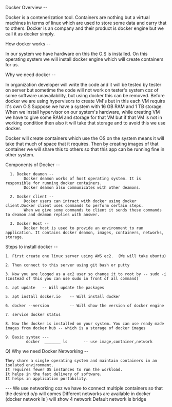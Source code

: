 Docker Overview --

  Docker is a contenerization tool. Containers are nothing but a virtual machines in terms of linux which are used to store some data and carry that to others.
  Docker is an company and their product is docker engine but we call it as docker simply.
  
How docker works --

   In our system we have hardware on this the O.S is installed. On this operating system we will install docker engine which will create containers for us.
   
Why we need docker --

   In organization developer will write the code and it will be tested by tester on server but sometime the code will not work on tester's system coz of some software      unavailability, but using docker this can be removed.
   Before docker we are using hypervisors to create VM's but in this each VM requirs it's own O.S
      Suppose we have a system with 16 GB RAM and 1 TB storage.
      When we install hypervisor on our system's hardware, while creating VM we have to give some RAM and storage for that VM but if that VM is not in working               condition 
      then also it will take that storage and to avoid this we use docker.
      
  Docker will create containers which use the OS on the system means it will take that much of space that it requires.
  Then by creating images of that container we will share this to others so that this app can be running fine in other system.
  
  Components of Docker --
  
      1. Docker deamon --
            Docker deamon works of host operating system. It is responsible for running docker containers.
            Docker deamon also communicates with other deamons.
            
      2. Docker client --
            Docker users can intract with docker using docker client.Docker client uses commands to perform certain steps.
            When we give some commands to client it sends these commands to deamon and deamon replies with answer.
            
      3. Docker Host --
            Docker host is used to provide an environment to run application. It contains docker deamon, images, containers, networks, storage.
  
  Steps to install docker --
  
    1. First create one linux server using AWS ec2.  (We will take ubuntu)
    
    2. Then connect to this server using git bash or putty
    
    3. Now you are looged as a ec2 user so change it to root by -- sudo -i   (Instead of this you can use sudo in front of all command)
    
    4. apt update   -- Will update the packages
    
    5. apt install docker.io    -- Will install docker
    
    6. docker --version         -- Will show the version of docker engine
    
    7. service docker status
    
    8. Now the docker is installed on your system. You can use ready made images from docker hub -- which is a storage of docker images
    
    9. Basic syntax ---
             docker  _______ ls       -- use image,container,network
  
  
Q) Why we need Docker Networking --

    They share a single operating system and maintain containers in an isolated environment.
    It requires fewer OS instances to run the workload.
    It helps in the fast delivery of software.
    It helps in application portability.

--- We use networking coz we have to connect multiple containers so that the desired o/p will comes
    Different networks are available in docker (docker network ls ) will show 4 network
    Default network is bridge
